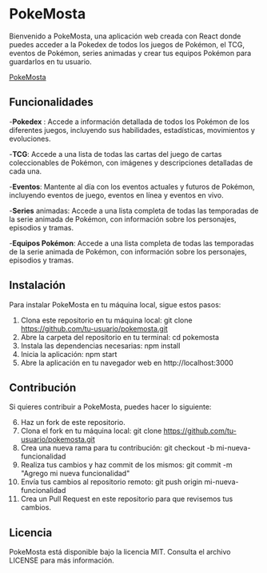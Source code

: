 # PokeMosta

Bienvenido a PokeMosta, una aplicación web creada con React donde puedes acceder a la Pokedex de todos los juegos de Pokémon, el TCG, eventos de Pokémon, series animadas y crear tus equipos Pokémon para guardarlos en tu usuario.

[PokeMosta](https://pokemosta.vercel.app/)

## Funcionalidades

-**Pokedex** : Accede a información detallada de todos los Pokémon de los diferentes juegos, incluyendo sus habilidades, estadísticas, movimientos y evoluciones.

-**TCG**: Accede a una lista de todas las cartas del juego de cartas coleccionables de Pokémon, con imágenes y descripciones detalladas de cada una.

-**Eventos**: Mantente al día con los eventos actuales y futuros de Pokémon, incluyendo eventos de juego, eventos en línea y eventos en vivo.

-**Series** animadas: Accede a una lista completa de todas las temporadas de la serie animada de Pokémon, con información sobre los personajes, episodios y tramas.

-**Equipos Pokémon**: Accede a una lista completa de todas las temporadas de la serie animada de Pokémon, con información sobre los personajes, episodios y tramas.

## Instalación

Para instalar PokeMosta en tu máquina local, sigue estos pasos:

1. Clona este repositorio en tu máquina local: git clone https://github.com/tu-usuario/pokemosta.git
2. Abre la carpeta del repositorio en tu terminal: cd pokemosta
3. Instala las dependencias necesarias: npm install
4. Inicia la aplicación: npm start
5. Abre la aplicación en tu navegador web en http://localhost:3000

## Contribución

Si quieres contribuir a PokeMosta, puedes hacer lo siguiente:

6. Haz un fork de este repositorio.
7. Clona el fork en tu máquina local: git clone https://github.com/tu-usuario/pokemosta.git
8. Crea una nueva rama para tu contribución: git checkout -b mi-nueva-funcionalidad
9. Realiza tus cambios y haz commit de los mismos: git commit -m "Agrego mi nueva funcionalidad"
10. Envía tus cambios al repositorio remoto: git push origin mi-nueva-funcionalidad
11. Crea un Pull Request en este repositorio para que revisemos tus cambios.

## Licencia

PokeMosta está disponible bajo la licencia MIT. Consulta el archivo LICENSE para más información.